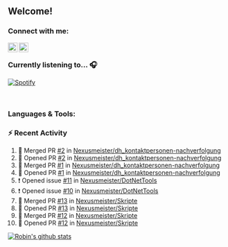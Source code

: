 ## Welcome!

### Connect with me:
[<img align="left" alt="Nexusmeister | Twitter" width="22px" src="https://cdn.jsdelivr.net/npm/simple-icons@v3/icons/twitter.svg" />][twitter]
[<img align="left" alt="Robin Kaltenbach | Xing" width="22px" src="https://cdn.jsdelivr.net/npm/simple-icons@3.13.0/icons/xing.svg" />][xing]

<br />

### Currently listening to... 🎧

[![Spotify](https://spotify-now-playing.nexusmeister.vercel.app/api/spotify)](https://open.spotify.com/user/xkaltix?si=h_gYbj2sTlamJW9soY9fnQ)

<br />

### Languages & Tools:

### :zap: Recent Activity
<!--START_SECTION:activity-->
1. 🎉 Merged PR [#2](https://github.com/Nexusmeister/dh_kontaktpersonen-nachverfolgung/pull/2) in [Nexusmeister/dh_kontaktpersonen-nachverfolgung](https://github.com/Nexusmeister/dh_kontaktpersonen-nachverfolgung)
2. 💪 Opened PR [#2](https://github.com/Nexusmeister/dh_kontaktpersonen-nachverfolgung/pull/2) in [Nexusmeister/dh_kontaktpersonen-nachverfolgung](https://github.com/Nexusmeister/dh_kontaktpersonen-nachverfolgung)
3. 🎉 Merged PR [#1](https://github.com/Nexusmeister/dh_kontaktpersonen-nachverfolgung/pull/1) in [Nexusmeister/dh_kontaktpersonen-nachverfolgung](https://github.com/Nexusmeister/dh_kontaktpersonen-nachverfolgung)
4. 💪 Opened PR [#1](https://github.com/Nexusmeister/dh_kontaktpersonen-nachverfolgung/pull/1) in [Nexusmeister/dh_kontaktpersonen-nachverfolgung](https://github.com/Nexusmeister/dh_kontaktpersonen-nachverfolgung)
5. ❗️ Opened issue [#11](https://github.com/Nexusmeister/DotNetTools/issues/11) in [Nexusmeister/DotNetTools](https://github.com/Nexusmeister/DotNetTools)
6. ❗️ Opened issue [#10](https://github.com/Nexusmeister/DotNetTools/issues/10) in [Nexusmeister/DotNetTools](https://github.com/Nexusmeister/DotNetTools)
7. 🎉 Merged PR [#13](https://github.com/Nexusmeister/Skripte/pull/13) in [Nexusmeister/Skripte](https://github.com/Nexusmeister/Skripte)
8. 💪 Opened PR [#13](https://github.com/Nexusmeister/Skripte/pull/13) in [Nexusmeister/Skripte](https://github.com/Nexusmeister/Skripte)
9. 🎉 Merged PR [#12](https://github.com/Nexusmeister/Skripte/pull/12) in [Nexusmeister/Skripte](https://github.com/Nexusmeister/Skripte)
10. 💪 Opened PR [#12](https://github.com/Nexusmeister/Skripte/pull/12) in [Nexusmeister/Skripte](https://github.com/Nexusmeister/Skripte)
<!--END_SECTION:activity-->

[![Robin's github stats](https://github-readme-stats.vercel.app/api?username=nexusmeister)](https://github.com/anuraghazra/github-readme-stats)

[twitter]: https://twitter.com/skcnex
[xing]: https://www.xing.com/profile/Robin_Kaltenbach3